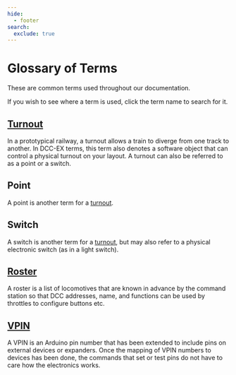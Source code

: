```yaml
---
hide:
  - footer
search:
  exclude: true
---
```


# Glossary of Terms

These are common terms used throughout our documentation.

If you wish to see where a term is used, click the term name to search for it.

## [Turnout](?turnout)

In a prototypical railway, a turnout allows a train to diverge from one track to another. In DCC-EX terms, this term also denotes a software object that can control a physical turnout on your layout. A turnout can also be referred to as a point or a switch.

## Point

A point is another term for a [turnout](#turnout).

## Switch

A switch is another term for a [turnout](#turnout), but may also refer to a physical electronic switch (as in a light switch).

## [Roster](?roster)

A roster is a list of locomotives that are known in advance by the command station so that DCC addresses, name, and functions can be used by throttles to configure buttons etc.  

## [VPIN](?VPIN)

A VPIN is an Arduino pin number that has been extended to include pins on external devices or expanders. Once the mapping of VPIN numbers to devices has been done, the commands that set or test pins do not have to care how the electronics works.
